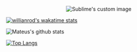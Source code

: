 
<p align="center">
 <img src="https://i.ibb.co/1bZKndc/Geom-trico-Anivers-rio-de-40-Anos-Capa-para-Facebook.png" alt="Sublime's custom image"/>
</p>

[![willianrod's wakatime stats](https://github-readme-stats.vercel.app/api/wakatime?username=iteusDS)](https://github.com/anuraghazra/github-readme-stats)

![Mateus's github stats](https://github-readme-stats.vercel.app/api?username=iteusDS&show_icons=true&theme=radical)

[![Top Langs](https://github-readme-stats.vercel.app/api/top-langs/?username=iteusDS)](https://github.com/anuraghazra/github-readme-stats)
